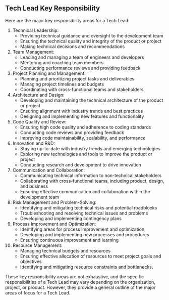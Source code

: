 ## Tech Lead Key Responsibility

Here are the major key responsibility areas for a Tech Lead:

1. Technical Leadership:
    - Providing technical guidance and oversight to the development team
    - Ensuring the technical quality and integrity of the product or project
    - Making technical decisions and recommendations
2. Team Management:
    - Leading and managing a team of engineers and developers
    - Mentoring and coaching team members
    - Conducting performance reviews and providing feedback
3. Project Planning and Management:
    - Planning and prioritizing project tasks and deliverables
    - Managing project timelines and budgets
    - Coordinating with cross-functional teams and stakeholders
4. Architecture and Design:
    - Developing and maintaining the technical architecture of the product or project
    - Ensuring alignment with industry trends and best practices
    - Designing and implementing new features and functionality
5. Code Quality and Review:
    - Ensuring high code quality and adherence to coding standards
    - Conducting code reviews and providing feedback
    - Improving code maintainability, scalability, and performance
6. Innovation and R&D:
    - Staying up-to-date with industry trends and emerging technologies
    - Exploring new technologies and tools to improve the product or project
    - Conducting research and development to drive innovation
7. Communication and Collaboration:
    - Communicating technical information to non-technical stakeholders
    - Collaborating with cross-functional teams, including product, design, and business
    - Ensuring effective communication and collaboration within the development team
8. Risk Management and Problem-Solving:
    - Identifying and mitigating technical risks and potential roadblocks
    - Troubleshooting and resolving technical issues and problems
    - Developing and implementing contingency plans
9. Process Improvement and Optimization:
    - Identifying areas for process improvement and optimization
    - Developing and implementing new processes and procedures
    - Ensuring continuous improvement and learning
10. Resource Management:
    - Managing technical budgets and resources
    - Ensuring effective allocation of resources to meet project goals and objectives
    - Identifying and mitigating resource constraints and bottlenecks.

These key responsibility areas are not exhaustive, and the specific responsibilities of a 
Tech Lead may vary depending on the organization, project, or product. 
However, they provide a general outline of the major areas of focus for a Tech Lead.


